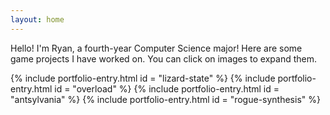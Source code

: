 ```yaml
---
layout: home
---
```


Hello! I'm Ryan, a fourth-year Computer Science major!
Here are some game projects I have worked on.
<span class="click-images-prompt"> You can click on images to expand them. </span>

{% include portfolio-entry.html id = "lizard-state" %}
{% include portfolio-entry.html id = "overload" %}
{% include portfolio-entry.html id = "antsylvania" %}
{% include portfolio-entry.html id = "rogue-synthesis" %}